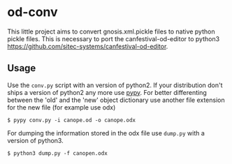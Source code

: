 # od-conv

This little project aims to convert gnosis.xml.pickle files to native python
pickle files. This is necessary to port the canfestival-od-editor to python3
https://github.com/sitec-systems/canfestival-od-editor.

## Usage

Use the `conv.py` script with an version of python2. If your distribution don't
ships a version of python2 any more use [pypy](https://www.pypy.org/).
For better differenting between the 'old' and the 'new' object dictionary use
another file extension for the new file (for example use odx)

    $ pypy conv.py -i canope.od -o canope.odx

For dumping the information stored in the odx file use `dump.py` with a version of
python3.

    $ python3 dump.py -f canopen.odx
